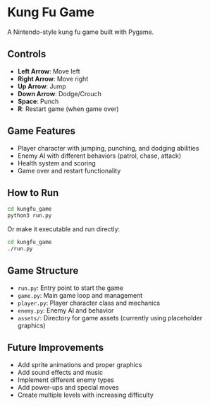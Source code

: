 # Kung Fu Game

A Nintendo-style kung fu game built with Pygame.

## Controls

- **Left Arrow**: Move left
- **Right Arrow**: Move right
- **Up Arrow**: Jump
- **Down Arrow**: Dodge/Crouch
- **Space**: Punch
- **R**: Restart game (when game over)

## Game Features

- Player character with jumping, punching, and dodging abilities
- Enemy AI with different behaviors (patrol, chase, attack)
- Health system and scoring
- Game over and restart functionality

## How to Run

```bash
cd kungfu_game
python3 run.py
```

Or make it executable and run directly:

```bash
cd kungfu_game
./run.py
```

## Game Structure

- `run.py`: Entry point to start the game
- `game.py`: Main game loop and management
- `player.py`: Player character class and mechanics
- `enemy.py`: Enemy AI and behavior
- `assets/`: Directory for game assets (currently using placeholder graphics)

## Future Improvements

- Add sprite animations and proper graphics
- Add sound effects and music
- Implement different enemy types
- Add power-ups and special moves
- Create multiple levels with increasing difficulty
